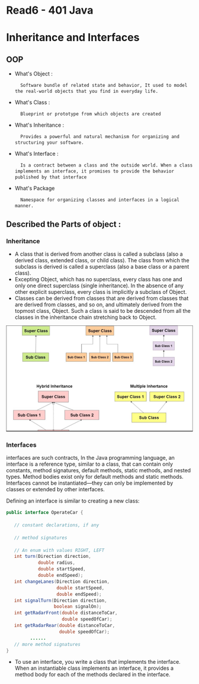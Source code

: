# Read6 - 401 Java 

#  Inheritance and Interfaces

## OOP

* What's Object :

        Software bundle of related state and behavior, It used to model the real-world objects that you find in everyday life.

* What's Class :

        Blueprint or prototype from which objects are created

* What's Inheritance :

        Provides a powerful and natural mechanism for organizing and structuring your software.     

* What's Interface :

        Is a contract between a class and the outside world. When a class implements an interface, it promises to provide the behavior published by that interface      

* What's Package

        Namespace for organizing classes and interfaces in a logical manner.

## Described the Parts of object : 

### Inheritance

- A class that is derived from another class is called a subclass (also a derived class, extended class, or child class). The class from which the subclass is derived is called a superclass (also a base class or a parent class).
- Excepting Object, which has no superclass, every class has one and only one direct superclass (single inheritance). In the absence of any other explicit superclass, every class is implicitly a subclass of Object.
- Classes can be derived from classes that are derived from classes that are derived from classes, and so on, and ultimately derived from the topmost class, Object. Such a class is said to be descended from all the classes in the inheritance chain stretching back to Object.

![](401.PNG)

### Interfaces

 interfaces are such contracts, In the Java programming language, an interface is a reference type, similar to a class, that can contain only constants, method signatures, default methods, static methods, and nested types. Method bodies exist only for default methods and static methods. Interfaces cannot be instantiated—they can only be implemented by classes or extended by other interfaces. 

 Defining an interface is similar to creating a new class:
```java
public interface OperateCar {

   // constant declarations, if any

   // method signatures
   
   // An enum with values RIGHT, LEFT
   int turn(Direction direction,
            double radius,
            double startSpeed,
            double endSpeed);
   int changeLanes(Direction direction,
                   double startSpeed,
                   double endSpeed);
   int signalTurn(Direction direction,
                  boolean signalOn);
   int getRadarFront(double distanceToCar,
                     double speedOfCar);
   int getRadarRear(double distanceToCar,
                    double speedOfCar);
         ......
   // more method signatures
}
```
- To use an interface, you write a class that implements the interface. When an instantiable class implements an interface, it provides a method body for each of the methods declared in the interface. 
